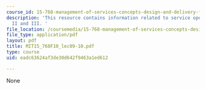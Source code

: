 ```yaml
---
course_id: 15-768-management-of-services-concepts-design-and-delivery-fall-2010
description: 'This resource contains information related to service operations frameworks
  II and III. '
file_location: /coursemedia/15-768-management-of-services-concepts-design-and-delivery-fall-2010/eadc63624af3de30d642f9463a1ed612_MIT15_768F10_lec09-10.pdf
file_type: application/pdf
layout: pdf
title: MIT15_768F10_lec09-10.pdf
type: course
uid: eadc63624af3de30d642f9463a1ed612

---
```

None
